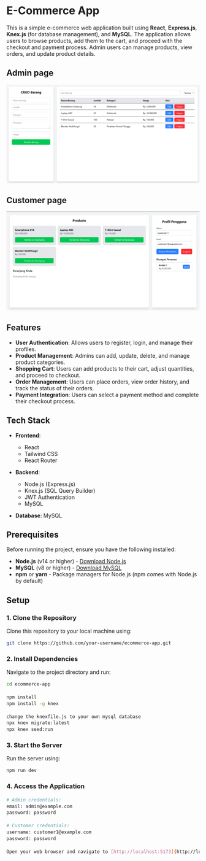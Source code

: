 # E-Commerce App

This is a simple e-commerce web application built using **React**, **Express.js**, **Knex.js** (for database management), and **MySQL**. The application allows users to browse products, add them to the cart, and proceed with the checkout and payment process. Admin users can manage products, view orders, and update product details.

## Admin page
![Product Screenshot](./Screenshot%202025-02-14%20152743.png)

## Customer page
![Product Screenshot](./Screenshot%202025-02-14%20152849.png)

## Features

- **User Authentication**: Allows users to register, login, and manage their profiles.
- **Product Management**: Admins can add, update, delete, and manage product categories.
- **Shopping Cart**: Users can add products to their cart, adjust quantities, and proceed to checkout.
- **Order Management**: Users can place orders, view order history, and track the status of their orders.
- **Payment Integration**: Users can select a payment method and complete their checkout process.

## Tech Stack

- **Frontend**:
  - React
  - Tailwind CSS
  - React Router

- **Backend**:
  - Node.js (Express.js)
  - Knex.js (SQL Query Builder)
  - JWT Authentication
  - MySQL

- **Database**: MySQL

## Prerequisites

Before running the project, ensure you have the following installed:

- **Node.js** (v14 or higher) - [Download Node.js](https://nodejs.org/)
- **MySQL** (v8 or higher) - [Download MySQL](https://dev.mysql.com/downloads/installer/)
- **npm** or **yarn** - Package managers for Node.js (npm comes with Node.js by default)

## Setup

### 1. Clone the Repository

Clone this repository to your local machine using:

```bash
git clone https://github.com/your-username/ecommerce-app.git
```

### 2. Install Dependencies

Navigate to the project directory and run:

```bash
cd ecommerce-app

npm install
npm install -g knex

change the knexfile.js to your own mysql database
npx knex migrate:latest
npx knex seed:run
```

### 3. Start the Server

Run the server using:

```bash
npm run dev
```

### 4. Access the Application

```bash
# Admin credentials:
email: admin@example.com
password: password

# Customer credentials:
username: customer1@example.com
password: password

Open your web browser and navigate to [http://localhost:5173](http://localhost:5173).